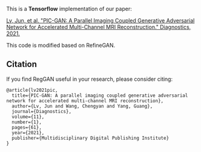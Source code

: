 This is a **Tensorflow** implementation of our paper:

<a href="https://doi.org/10.3390/diagnostics11010061">Lv, Jun, et al. "PIC-GAN: A Parallel Imaging Coupled Generative Adversarial Network for Accelerated Multi-Channel MRI Reconstruction." Diagnostics, 2021.</a>

This code is modified based on RefineGAN.



## Citation
If you find RegGAN useful in your research, please consider citing:

```
@article{lv2021pic,
  title={PIC-GAN: A parallel imaging coupled generative adversarial network for accelerated multi-channel MRI reconstruction},
  author={Lv, Jun and Wang, Chengyan and Yang, Guang},
  journal={Diagnostics},
  volume={11},
  number={1},
  pages={61},
  year={2021},
  publisher={Multidisciplinary Digital Publishing Institute}
}
```
